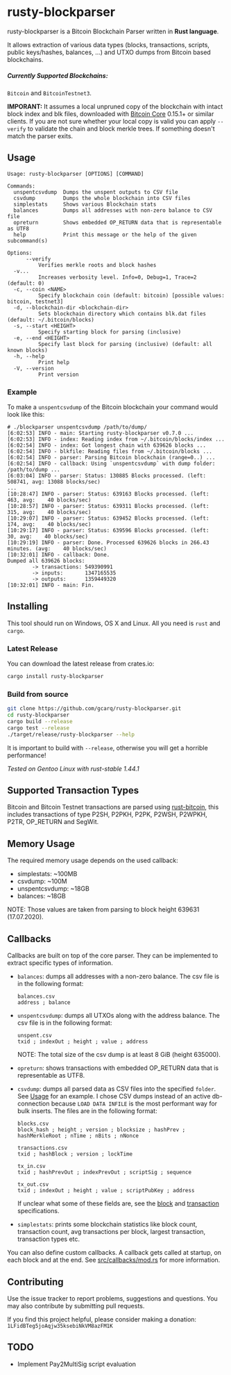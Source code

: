 # rusty-blockparser

rusty-blockparser is a Bitcoin Blockchain Parser written in **Rust language**.

It allows extraction of various data types (blocks, transactions, scripts, public keys/hashes, balances, ...)
and UTXO dumps from Bitcoin based blockchains.

##### **Currently Supported Blockchains:**

 `Bitcoin` and `BitcoinTestnet3`.

**IMPORANT:** It assumes a local unpruned copy of the blockchain with intact block index and blk files,
downloaded with [Bitcoin Core](https://github.com/bitcoin/bitcoin) 0.15.1+ or similar clients.
If you are not sure whether your local copy is valid you can apply `--verify` to validate the chain and block merkle trees.
If something doesn't match the parser exits.


## Usage
```
Usage: rusty-blockparser [OPTIONS] [COMMAND]

Commands:
  unspentcsvdump  Dumps the unspent outputs to CSV file
  csvdump         Dumps the whole blockchain into CSV files
  simplestats     Shows various Blockchain stats
  balances        Dumps all addresses with non-zero balance to CSV file
  opreturn        Shows embedded OP_RETURN data that is representable as UTF8
  help            Print this message or the help of the given subcommand(s)

Options:
      --verify
          Verifies merkle roots and block hashes
  -v...
          Increases verbosity level. Info=0, Debug=1, Trace=2 (default: 0)
  -c, --coin <NAME>
          Specify blockchain coin (default: bitcoin) [possible values: bitcoin, testnet3]
  -d, --blockchain-dir <blockchain-dir>
          Sets blockchain directory which contains blk.dat files (default: ~/.bitcoin/blocks)
  -s, --start <HEIGHT>
          Specify starting block for parsing (inclusive)
  -e, --end <HEIGHT>
          Specify last block for parsing (inclusive) (default: all known blocks)
  -h, --help
          Print help
  -V, --version
          Print version
```
### Example

To make a `unspentcsvdump` of the Bitcoin blockchain your command would look like this:
```
# ./blockparser unspentcsvdump /path/to/dump/
[6:02:53] INFO - main: Starting rusty-blockparser v0.7.0 ...
[6:02:53] INFO - index: Reading index from ~/.bitcoin/blocks/index ...
[6:02:54] INFO - index: Got longest chain with 639626 blocks ...
[6:02:54] INFO - blkfile: Reading files from ~/.bitcoin/blocks ...
[6:02:54] INFO - parser: Parsing Bitcoin blockchain (range=0..) ...
[6:02:54] INFO - callback: Using `unspentcsvdump` with dump folder: /path/to/dump ...
[6:03:04] INFO - parser: Status: 130885 Blocks processed. (left: 508741, avg: 13088 blocks/sec)
...
[10:28:47] INFO - parser: Status: 639163 Blocks processed. (left:    463, avg:    40 blocks/sec)
[10:28:57] INFO - parser: Status: 639311 Blocks processed. (left:    315, avg:    40 blocks/sec)
[10:29:07] INFO - parser: Status: 639452 Blocks processed. (left:    174, avg:    40 blocks/sec)
[10:29:17] INFO - parser: Status: 639596 Blocks processed. (left:     30, avg:    40 blocks/sec)
[10:29:19] INFO - parser: Done. Processed 639626 blocks in 266.43 minutes. (avg:    40 blocks/sec)
[10:32:01] INFO - callback: Done.
Dumped all 639626 blocks:
        -> transactions: 549390991
        -> inputs:       1347165535
        -> outputs:      1359449320
[10:32:01] INFO - main: Fin.
```


## Installing

This tool should run on Windows, OS X and Linux.
All you need is `rust` and `cargo`.


### Latest Release

You can download the latest release from crates.io:
```bash
cargo install rusty-blockparser
```

### Build from source

```bash
git clone https://github.com/gcarq/rusty-blockparser.git
cd rusty-blockparser
cargo build --release
cargo test --release
./target/release/rusty-blockparser --help
```

It is important to build with `--release`, otherwise you will get a horrible performance!

*Tested on Gentoo Linux with rust-stable 1.44.1*


## Supported Transaction Types

Bitcoin and Bitcoin Testnet transactions are parsed using [rust-bitcoin](https://github.com/rust-bitcoin/rust-bitcoin),
this includes transactions of type P2SH, P2PKH, P2PK, P2WSH, P2WPKH, P2TR, OP_RETURN and SegWit.


## Memory Usage
The required memory usage depends on the used callback:

* simplestats: ~100MB
* csvdump: ~100M
* unspentcsvdump: ~18GB
* balances: ~18GB

NOTE: Those values are taken from parsing to block height 639631 (17.07.2020).

## Callbacks

Callbacks are built on top of the core parser. They can be implemented to extract specific types of information.

* `balances`: dumps all addresses with a non-zero balance.
    The csv file is in the following format:
    ```
    balances.csv
    address ; balance
    ```

* `unspentcsvdump`: dumps all UTXOs along with the address balance.
    The csv file is in the following format:
    ```
    unspent.csv
    txid ; indexOut ; height ; value ; address
    ```
    NOTE: The total size of the csv dump is at least 8 GiB (height 635000).

* `opreturn`: shows transactions with embedded OP_RETURN data that is representable as UTF8.

* `csvdump`: dumps all parsed data as CSV files into the specified `folder`. See [Usage](#Usage) for an example. I chose CSV dumps instead of  an active db-connection because `LOAD DATA INFILE` is the most performant way for bulk inserts.
    The files are in the following format:
    ```
    blocks.csv
    block_hash ; height ; version ; blocksize ; hashPrev ; hashMerkleRoot ; nTime ; nBits ; nNonce
    ```
    ```
    transactions.csv
    txid ; hashBlock ; version ; lockTime
    ```
    ```
    tx_in.csv
    txid ; hashPrevOut ; indexPrevOut ; scriptSig ; sequence
    ```
    ```
    tx_out.csv
    txid ; indexOut ; height ; value ; scriptPubKey ; address
    ```
    If unclear what some of these fields are, see the [block](https://en.bitcoin.it/wiki/Protocol_documentation#block) and [transaction](https://en.bitcoin.it/wiki/Protocol_documentation#tx) specifications.


* `simplestats`: prints some blockchain statistics like block count, transaction count, avg transactions per block, largest transaction, transaction types etc.

You can also define custom callbacks. A callback gets called at startup, on each block and at the end. See [src/callbacks/mod.rs](src/callbacks/mod.rs) for more information.


## Contributing

Use the issue tracker to report problems, suggestions and questions. You may also contribute by submitting pull requests.

If you find this project helpful, please consider making a donation:
`1LFidBTeg5joAqjw35ksebiNkVM8azFM1K`

## TODO

* Implement Pay2MultiSig script evaluation
